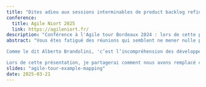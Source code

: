 ```yaml
---
title: "Dites adieu aux sessions interminables de product backlog refinement avec l'Example Mapping"
conference:
  title: Agile Niort 2025
  link: https://agileniort.fr/
description: "Conférence à l'Agile tour Bordeaux 2024 : lors de cette présentation, je partagerai comment nous avons remplacé ces réunions par un atelier beaucoup plus productif : l'Example Mapping. Grâce à cet outil simple et efficace, nous avons réussi à clarifier les besoins et à construire notre backlog de manière collaborative."
abstract: "Vous êtes fatigué des réunions qui semblent ne mener nulle part ? J'ai souvent ressenti cette frustration lors de sessions de product refinement. Ces réunions se transformaient souvent en débats sans fin où il était très compliqué de rester concentré jusqu’à la fin.

Comme le dit Alberto Brandolini, 'c’est l’incompréhension des développeur·euse·s qui part en production'. Si les développeur·euse·s ne comprennent pas ce qui est attendu, il y a de fortes chances que les fonctionnalités livrées soient incorrectes.

Lors de cette présentation, je partagerai comment nous avons remplacé ces réunions par un atelier beaucoup plus productif : l'Example Mapping. Grâce à cet outil simple et efficace, nous avons réussi à clarifier les besoins et à construire notre backlog de manière collaborative."
slides: "agile-tour-example-mapping"
date: 2025-03-21
---
```

